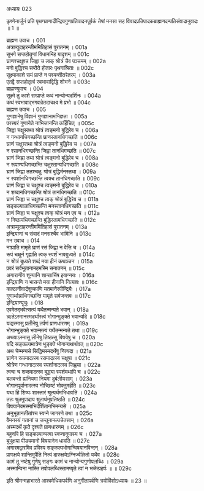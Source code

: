 अध्यायः 023

कृष्णेनार्जुनं प्रति पृथग्घ्राणादीन्द्रियगुणप्रतिपादनपूर्वकं तेषां मनसा सह विवादप्रतिपादकब्राह्मणदम्पतिसंवादानुवादः ॥ 1 ॥

ब्राह्मण उवाच ।	001  
अत्राप्युदाहरन्तीममितिहासं पुरातनम् ।	001a  
सुभगे सप्तहोतॄणां विधानमिह यादृशम् ॥	001c  
घ्राणश्चक्षुश्च जिह्वा च त्वक् श्रोत्रं चैव पञ्चमम् ।	002a  
मनो बुद्धिश्च सप्तैते होतारः पृथगाश्रिताः ॥	002c  
सूक्ष्माकाशे समं प्राप्ते न पश्यन्तीतरेतरम् ।	003a  
एतद्वै सप्तहोतृत्वं स्वभावाद्विद्धि शोभने ॥	003c  
ब्राह्मण्युवाच ।	004  
सूक्ष्मे तु काशे सम्प्राप्ते कथं नान्योन्यदर्शिनः ।	004a  
कथं स्वभावाद्भगवन्नेतदाचक्ष्व मे प्रभो ॥	004c  
ब्राह्मण उवाच ।	005  
गुणज्ञानेषु विज्ञानं गुणज्ञानामभिज्ञता ।	005a  
परस्परं गुणानेते नाभिजानन्ति कर्हिचित् ॥	005c  
जिह्वा चक्षुस्तथा श्रोत्रं त्वङ्मनो बुद्धिरेव च ।	006a  
न गन्धानधिगच्छन्ति घ्राणस्तानधिगच्छति ॥	006c  
घ्राणं चक्षुस्तथा श्रोत्रं त्वङ्मनो बुद्धिरेव च ।	007a  
न रसानधिगच्छन्ति जिह्वा तानधिगच्छति ॥	007c  
घ्राणं जिह्वा तथा श्रोत्रं त्वङ्मनो बुद्धिरेव च ।	008a  
न रूपाण्यधिगच्छन्ति चक्षुस्तान्यधिगच्छति ॥	008c  
घ्राणं जिह्वा ततश्चक्षुः श्रोत्रं बुद्धिर्मनस्तथा ।	009a  
न स्पर्शानधिगच्छन्ति त्वक्च तानधिगच्छति ॥	009c  
घ्राणं जिह्वा च चक्षुश्च त्वङ्मनो बुद्धिरेव च ।	010a  
न शब्दानधिगच्छन्ति श्रोत्रं तानधिगच्छति ॥	010c  
घ्राणं जिह्वा च चक्षुश्च त्वक् श्रोत्रं बुद्धिरेव च ।	011a  
सङ्कल्पान्नाधिगच्छन्ति मनस्तानधिगच्छति ॥	011c  
घ्राणं जिह्वा च चक्षुश्च त्वक् श्रोत्रं मन एव च ।	012a  
न निष्ठामधिगच्छन्ति बुद्धिस्तामधिगच्छति ॥	012c  
अत्राप्युदाहरन्तीममितिहासं पुरातनम् ।	013a  
इन्द्रियाणां च संवादं मनसश्चैव भामिनि ॥	013c  
मन उवाच ।	014  
नाघ्राति मामृते घ्राणं रसं जिह्वा न वेत्ति च ।	014a  
रूपं चक्षुर्न गृह्णाति त्वक् स्पर्शं नावबुध्यते ॥	014c  
न श्रोत्रं बुध्यते शब्दं मया हीनं कथञ्चन ।	015a  
प्रवरं सर्वभूतानामहमस्मि सनातनम् ॥	015c  
अगाराणीव शून्यानि शान्तार्चिष इवाग्नयः ।	016a  
इन्द्रियाणि न भासन्ते मया हीनानि नित्यशः ॥	016c  
काष्ठानीवार्द्रशुष्काणि यतमानैरपीन्द्रियैः ।	017a  
गुणार्थान्नाधिगच्छन्ति मामृते सर्वजन्तवः ॥	017c  
इन्द्रियाण्यूचुः ।	018  
एवमेतद्भवेत्सत्यं यथैतन्मन्यते भवान् ।	018a  
ऋतेऽस्मानस्मदर्थांस्त्वं भोगान्भुङ्क्ते भवान्यदि ॥	018c  
यद्यस्मासु प्रलीनेषु तर्पणं प्राणधारणम् ।	019a  
भोगान्भुङ्क्ते भवान्सत्यं यथैतन्मन्यते तथा ॥	019c  
अथवाऽस्मासु लीनेषु तिष्ठत्सु विषयेषु च ।	020a  
यदि सङ्कल्पमात्रेण भुङ्क्ते भोगान्यथार्थवत् ॥	020c  
अथ चेन्मन्यसे सिद्धिमस्मदर्थेषु नित्यदा ।	021a  
घ्राणेन रूपमादत्स्व रसमादत्स्व चक्षुषा ॥	021c  
श्रोत्रेण गन्धानादत्स्व स्पर्शानादत्स्व जिह्वया ।	022a  
त्वचा च शब्दमादत्स्व बुद्ध्या स्पर्शमथापि च ॥	022c  
बलवन्तो ह्यनियमा नियमा दुर्बलीयसाम् ।	023a  
भोगानपूर्वानादत्स्व नोच्छिष्टं भोक्तुमर्हति ॥	023c  
यथा हि शिष्यः शास्तारं श्रुत्यर्थमभिधावति ।	024a  
ततः श्रुतमुपादाय श्रुतार्थमुपतिष्ठति ॥	024c  
विषयानेवमस्माभिर्दर्शितानभिमन्यसे ।	025a  
अनुभूतानतीतांश्च स्वप्ने जागरणे तथा ॥	025c  
वैमनस्यं गतानां च जन्तूनामल्पचेतसाम् ।	026a  
अस्मदर्थे कृते दृश्यते प्राणधारणम् ॥	026c  
बहूनपि हि सङ्कल्पान्मत्वा स्वप्नानुपास्य च ।	027a  
बुभुक्षया पीड्यमानो विषयानेन धावति ॥	027c  
अगारमद्वारमिव प्रविश्य सङ्कल्पभोगान्विषयानविन्दन् ।	028a  
प्राणक्षये शान्तिमुपैति नित्यं दारुक्षयेऽग्निर्ज्वलितो यथैव ॥	028c  
कामं तु नष्टेषु गुणेषु सङ्गः कामं च नान्योन्यगुणोपलब्धिः ।	029a  
अस्मान्विना नास्ति तपोपलब्धिस्तामप्यृते त्वां न भजेत्प्रहर्षः ॥ ॥	029c  

इति श्रीमन्महाभारते आश्वमेधिकपर्वणि अनुगीतापर्वणि त्रयोविंशोऽध्यायः ॥ 23 ॥ 
